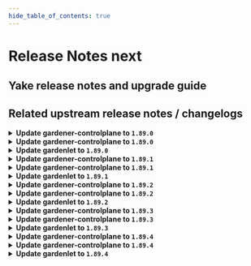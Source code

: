 ```yaml
---
hide_table_of_contents: true
---
```


# Release Notes next

## Yake release notes and upgrade guide

## Related upstream release notes / changelogs


<details>
<summary><b>Update gardener-controlplane to <code>1.89.0</code></b></summary>

# [gardener/gardener-metrics-exporter]

## ⚠️ Breaking Changes

- `[OPERATOR]` Change OCI Image Registry from GCR (`eu.gcr.io/gardener-project`) to Artifact-Registry (`europe-docker.pkg.dev/gardener-project/releases`). Users should update their references.  
   by @ccwienk [gardener/gardener-metrics-exporter#92]
## 🐛 Bug Fixes

- `[OPERATOR]` Helm chart upgrades no longer fail due to the immutable `Deployment.spec.selector` field. In order to upgrade to this version, the `gardener-metrics-exporter` Deployment needs to be deleted first. by @timebertt [gardener/gardener-metrics-exporter#94]
## 🏃 Others

- `[OPERATOR]` Upgrade go to 1.22, update base image to distroless based on Debian 12, and exchange the linter. by @rickardsjp [gardener/gardener-metrics-exporter#97]
- `[OPERATOR]` Upgrade dependencies  
  Upgrade golang to 1.22 by @rickardsjp [gardener/gardener-metrics-exporter#96]
- `[OPERATOR]` Adds: garden_shoot_worker_node_max_total and garden_shoot_worker_node_min_total. Also gives insight into the worker type (for example for OpenStack the Flavor name). by @Sinscerly [gardener/gardener-metrics-exporter#95]
# [gardener/gardener]

## ⚠️ Breaking Changes

- `[DEVELOPER]` The util function `pkg/utils/gardener.ComputeShootProjectSecretName` has been renamed to `pkg/utils/gardener.ComputeShootProjectResourceName`. by @petersutter [#9123]
- `[DEPENDENCY]` There are several breaking changes in the `github.com/gardener/gardener/extensions/pkg/webhook` package:  
  - `EnsureNoStringWithPrefix`, `EnsureNoStringWithPrefixContains`, `EnsureNoEnvVarWithName`, `EnsureNoVolumeMountWithName`, `EnsureNoVolumeWithName`, `EnsureNoContainerWithName`, `EnsureNoPVCWithName` now delete all matching entries. Previously they were deleting only the first occurrence.  
  - `EnsureStringWithPrefix`, `EnsureStringWithPrefixContains` now act on all prefix matches.  
  - `StringIndex` is removed. instead, use `slices.Index`. by @Kostov6 [#9007]
- `[OPERATOR]` The `UseGardenerNodeAgent` feature gate has been promoted to beta and is now turned on by default.  by @rfranzke [#9161]
## 📰 Noteworthy

- `[USER]` The shoot cluster CA bundle is now stored in a `ConfigMap` in the project namespace of the garden cluster, in addition to storing it in a `Secret`. This `ConfigMap` shares the same name as the pre-existing `Secret`, which is `<shoot-name>.ca-cluster`. The `Secret` will be removed in a future Gardener release. Therefore, if your tooling relies on this `Secret`, you should update it to fetch the `ConfigMap` instead. by @petersutter [#9123]
- `[USER]` It is now possible to skip a minor Kubernetes version for worker pool Kubernetes version upgrades as long as the version remains equal to or less than the control plane version. by @shafeeqes [#9185]
- `[OPERATOR]` A new field `.spec.runtimeCluster.ingress.domains` was added to the `Garden` API. This field allows to use multiple ingress domains for components of the runtime cluster. All domains are assumed to be wildcard domains. Earlier, the API only accepted one domain name via `.spec.runtimeCluster.ingress.domain`.  
  ⚠️ With this change `.spec.runtimeCluster.ingress.domain` is deprecated and will be removed in the next release. Please update your `Garden` resource to the new `.spec.runtimeCluster.ingress.domains` field by removing the existing domain configuration from `ingress.domain` and add it as the first entry of `ingress.domains`. by @ScheererJ [#9038]
## ✨ New Features

- `[OPERATOR]` `gardener-resource-manager` now considers the health and the progressing status for `Prometheus` and `Alertmanager` resources managed via `ManagedResource`s. by @rfranzke [#9163]
- `[DEVELOPER]` It is now possible to provide configuration for the cache Prometheus running in seed clusters' `garden` namespaces. Read all about it [here](https://github.com/gardener/gardener/tree/master/docs/extensions/logging-and-monitoring.md#cache-prometheus). by @rfranzke [#9128]
- `[DEVELOPER]` It is now possible to provide configuration for the seed Prometheus running in seed clusters' `garden` namespaces. Read all about it [here](https://github.com/gardener/gardener/tree/master/docs/extensions/logging-and-monitoring.md#seed-prometheus). by @rfranzke [#9180]
- `[DEVELOPER]` The `WaitUntilObjectReadyWithHealthFunction` function was enhanced to log the object's kind. by @timuthy [#9177]
## 🏃 Others

- `[DEVELOPER]` An issue with the `FallbackClient` was resolved. If used in external projects, the client threw scheme related errors belonging to GVKs that are not registered in the `GardenScheme`.  by @timuthy [#9177]
- `[OPERATOR]` Add Prometheus alert for unhealthy seed node. by @adenitiu [#9127]
- `[OPERATOR]` Istio is now used as the single entry point on seed clusters. The load balancer of nginx-ingress is removed and traffic goes through istio before being handled by nginx if necessary. by @ScheererJ [#9038]
- `[OPERATOR]` Add condition type `ObservabilityComponentsHealthy` for extension health check, it will allow extensions to register with this type.  by @Sallyan [#9092]
- `[OPERATOR]` Multiple ingress domains in `.spec.runtimeCluster.ingress.domains` can now overlap without triggering reconciliation issues. by @ScheererJ [#9183]
- `[OPERATOR]` Update configure-admission.sh for extensions using gardener certificate management for webhooks by @kon-angelo [#9168]
- `[OPERATOR]` The side car container of kube-apiserver for the HA VPN now have minimum memory resources that VPA will respect. by @ScheererJ [#9173]

## Docker Images
- admission-controller: `europe-docker.pkg.dev/gardener-project/releases/gardener/admission-controller:v1.89.0`
- apiserver: `europe-docker.pkg.dev/gardener-project/releases/gardener/apiserver:v1.89.0`
- controller-manager: `europe-docker.pkg.dev/gardener-project/releases/gardener/controller-manager:v1.89.0`
- gardenlet: `europe-docker.pkg.dev/gardener-project/releases/gardener/gardenlet:v1.89.0`
- node-agent: `europe-docker.pkg.dev/gardener-project/releases/gardener/node-agent:v1.89.0`
- operator: `europe-docker.pkg.dev/gardener-project/releases/gardener/operator:v1.89.0`
- resource-manager: `europe-docker.pkg.dev/gardener-project/releases/gardener/resource-manager:v1.89.0`
- scheduler: `europe-docker.pkg.dev/gardener-project/releases/gardener/scheduler:v1.89.0`


</details>

<details>
<summary><b>Update gardener-controlplane to <code>1.89.0</code></b></summary>

# [gardener/gardener-metrics-exporter]

## ⚠️ Breaking Changes

- `[OPERATOR]` Change OCI Image Registry from GCR (`eu.gcr.io/gardener-project`) to Artifact-Registry (`europe-docker.pkg.dev/gardener-project/releases`). Users should update their references.  
   by @ccwienk [gardener/gardener-metrics-exporter#92]
## 🐛 Bug Fixes

- `[OPERATOR]` Helm chart upgrades no longer fail due to the immutable `Deployment.spec.selector` field. In order to upgrade to this version, the `gardener-metrics-exporter` Deployment needs to be deleted first. by @timebertt [gardener/gardener-metrics-exporter#94]
## 🏃 Others

- `[OPERATOR]` Upgrade go to 1.22, update base image to distroless based on Debian 12, and exchange the linter. by @rickardsjp [gardener/gardener-metrics-exporter#97]
- `[OPERATOR]` Upgrade dependencies  
  Upgrade golang to 1.22 by @rickardsjp [gardener/gardener-metrics-exporter#96]
- `[OPERATOR]` Adds: garden_shoot_worker_node_max_total and garden_shoot_worker_node_min_total. Also gives insight into the worker type (for example for OpenStack the Flavor name). by @Sinscerly [gardener/gardener-metrics-exporter#95]
# [gardener/gardener]

## ⚠️ Breaking Changes

- `[DEVELOPER]` The util function `pkg/utils/gardener.ComputeShootProjectSecretName` has been renamed to `pkg/utils/gardener.ComputeShootProjectResourceName`. by @petersutter [#9123]
- `[DEPENDENCY]` There are several breaking changes in the `github.com/gardener/gardener/extensions/pkg/webhook` package:  
  - `EnsureNoStringWithPrefix`, `EnsureNoStringWithPrefixContains`, `EnsureNoEnvVarWithName`, `EnsureNoVolumeMountWithName`, `EnsureNoVolumeWithName`, `EnsureNoContainerWithName`, `EnsureNoPVCWithName` now delete all matching entries. Previously they were deleting only the first occurrence.  
  - `EnsureStringWithPrefix`, `EnsureStringWithPrefixContains` now act on all prefix matches.  
  - `StringIndex` is removed. instead, use `slices.Index`. by @Kostov6 [#9007]
- `[OPERATOR]` The `UseGardenerNodeAgent` feature gate has been promoted to beta and is now turned on by default.  by @rfranzke [#9161]
## 📰 Noteworthy

- `[USER]` The shoot cluster CA bundle is now stored in a `ConfigMap` in the project namespace of the garden cluster, in addition to storing it in a `Secret`. This `ConfigMap` shares the same name as the pre-existing `Secret`, which is `<shoot-name>.ca-cluster`. The `Secret` will be removed in a future Gardener release. Therefore, if your tooling relies on this `Secret`, you should update it to fetch the `ConfigMap` instead. by @petersutter [#9123]
- `[USER]` It is now possible to skip a minor Kubernetes version for worker pool Kubernetes version upgrades as long as the version remains equal to or less than the control plane version. by @shafeeqes [#9185]
- `[OPERATOR]` A new field `.spec.runtimeCluster.ingress.domains` was added to the `Garden` API. This field allows to use multiple ingress domains for components of the runtime cluster. All domains are assumed to be wildcard domains. Earlier, the API only accepted one domain name via `.spec.runtimeCluster.ingress.domain`.  
  ⚠️ With this change `.spec.runtimeCluster.ingress.domain` is deprecated and will be removed in the next release. Please update your `Garden` resource to the new `.spec.runtimeCluster.ingress.domains` field by removing the existing domain configuration from `ingress.domain` and add it as the first entry of `ingress.domains`. by @ScheererJ [#9038]
## ✨ New Features

- `[OPERATOR]` `gardener-resource-manager` now considers the health and the progressing status for `Prometheus` and `Alertmanager` resources managed via `ManagedResource`s. by @rfranzke [#9163]
- `[DEVELOPER]` It is now possible to provide configuration for the cache Prometheus running in seed clusters' `garden` namespaces. Read all about it [here](https://github.com/gardener/gardener/tree/master/docs/extensions/logging-and-monitoring.md#cache-prometheus). by @rfranzke [#9128]
- `[DEVELOPER]` It is now possible to provide configuration for the seed Prometheus running in seed clusters' `garden` namespaces. Read all about it [here](https://github.com/gardener/gardener/tree/master/docs/extensions/logging-and-monitoring.md#seed-prometheus). by @rfranzke [#9180]
- `[DEVELOPER]` The `WaitUntilObjectReadyWithHealthFunction` function was enhanced to log the object's kind. by @timuthy [#9177]
## 🏃 Others

- `[DEVELOPER]` An issue with the `FallbackClient` was resolved. If used in external projects, the client threw scheme related errors belonging to GVKs that are not registered in the `GardenScheme`.  by @timuthy [#9177]
- `[OPERATOR]` Add Prometheus alert for unhealthy seed node. by @adenitiu [#9127]
- `[OPERATOR]` Istio is now used as the single entry point on seed clusters. The load balancer of nginx-ingress is removed and traffic goes through istio before being handled by nginx if necessary. by @ScheererJ [#9038]
- `[OPERATOR]` Add condition type `ObservabilityComponentsHealthy` for extension health check, it will allow extensions to register with this type.  by @Sallyan [#9092]
- `[OPERATOR]` Multiple ingress domains in `.spec.runtimeCluster.ingress.domains` can now overlap without triggering reconciliation issues. by @ScheererJ [#9183]
- `[OPERATOR]` Update configure-admission.sh for extensions using gardener certificate management for webhooks by @kon-angelo [#9168]
- `[OPERATOR]` The side car container of kube-apiserver for the HA VPN now have minimum memory resources that VPA will respect. by @ScheererJ [#9173]

## Docker Images
- admission-controller: `europe-docker.pkg.dev/gardener-project/releases/gardener/admission-controller:v1.89.0`
- apiserver: `europe-docker.pkg.dev/gardener-project/releases/gardener/apiserver:v1.89.0`
- controller-manager: `europe-docker.pkg.dev/gardener-project/releases/gardener/controller-manager:v1.89.0`
- gardenlet: `europe-docker.pkg.dev/gardener-project/releases/gardener/gardenlet:v1.89.0`
- node-agent: `europe-docker.pkg.dev/gardener-project/releases/gardener/node-agent:v1.89.0`
- operator: `europe-docker.pkg.dev/gardener-project/releases/gardener/operator:v1.89.0`
- resource-manager: `europe-docker.pkg.dev/gardener-project/releases/gardener/resource-manager:v1.89.0`
- scheduler: `europe-docker.pkg.dev/gardener-project/releases/gardener/scheduler:v1.89.0`


</details>

<details>
<summary><b>Update gardenlet to <code>1.89.0</code></b></summary>

# [gardener/gardener-metrics-exporter]

## ⚠️ Breaking Changes

- `[OPERATOR]` Change OCI Image Registry from GCR (`eu.gcr.io/gardener-project`) to Artifact-Registry (`europe-docker.pkg.dev/gardener-project/releases`). Users should update their references.  
   by @ccwienk [gardener/gardener-metrics-exporter#92]
## 🐛 Bug Fixes

- `[OPERATOR]` Helm chart upgrades no longer fail due to the immutable `Deployment.spec.selector` field. In order to upgrade to this version, the `gardener-metrics-exporter` Deployment needs to be deleted first. by @timebertt [gardener/gardener-metrics-exporter#94]
## 🏃 Others

- `[OPERATOR]` Upgrade go to 1.22, update base image to distroless based on Debian 12, and exchange the linter. by @rickardsjp [gardener/gardener-metrics-exporter#97]
- `[OPERATOR]` Upgrade dependencies  
  Upgrade golang to 1.22 by @rickardsjp [gardener/gardener-metrics-exporter#96]
- `[OPERATOR]` Adds: garden_shoot_worker_node_max_total and garden_shoot_worker_node_min_total. Also gives insight into the worker type (for example for OpenStack the Flavor name). by @Sinscerly [gardener/gardener-metrics-exporter#95]
# [gardener/gardener]

## ⚠️ Breaking Changes

- `[DEVELOPER]` The util function `pkg/utils/gardener.ComputeShootProjectSecretName` has been renamed to `pkg/utils/gardener.ComputeShootProjectResourceName`. by @petersutter [#9123]
- `[DEPENDENCY]` There are several breaking changes in the `github.com/gardener/gardener/extensions/pkg/webhook` package:  
  - `EnsureNoStringWithPrefix`, `EnsureNoStringWithPrefixContains`, `EnsureNoEnvVarWithName`, `EnsureNoVolumeMountWithName`, `EnsureNoVolumeWithName`, `EnsureNoContainerWithName`, `EnsureNoPVCWithName` now delete all matching entries. Previously they were deleting only the first occurrence.  
  - `EnsureStringWithPrefix`, `EnsureStringWithPrefixContains` now act on all prefix matches.  
  - `StringIndex` is removed. instead, use `slices.Index`. by @Kostov6 [#9007]
- `[OPERATOR]` The `UseGardenerNodeAgent` feature gate has been promoted to beta and is now turned on by default.  by @rfranzke [#9161]
## 📰 Noteworthy

- `[USER]` The shoot cluster CA bundle is now stored in a `ConfigMap` in the project namespace of the garden cluster, in addition to storing it in a `Secret`. This `ConfigMap` shares the same name as the pre-existing `Secret`, which is `<shoot-name>.ca-cluster`. The `Secret` will be removed in a future Gardener release. Therefore, if your tooling relies on this `Secret`, you should update it to fetch the `ConfigMap` instead. by @petersutter [#9123]
- `[USER]` It is now possible to skip a minor Kubernetes version for worker pool Kubernetes version upgrades as long as the version remains equal to or less than the control plane version. by @shafeeqes [#9185]
- `[OPERATOR]` A new field `.spec.runtimeCluster.ingress.domains` was added to the `Garden` API. This field allows to use multiple ingress domains for components of the runtime cluster. All domains are assumed to be wildcard domains. Earlier, the API only accepted one domain name via `.spec.runtimeCluster.ingress.domain`.  
  ⚠️ With this change `.spec.runtimeCluster.ingress.domain` is deprecated and will be removed in the next release. Please update your `Garden` resource to the new `.spec.runtimeCluster.ingress.domains` field by removing the existing domain configuration from `ingress.domain` and add it as the first entry of `ingress.domains`. by @ScheererJ [#9038]
## ✨ New Features

- `[OPERATOR]` `gardener-resource-manager` now considers the health and the progressing status for `Prometheus` and `Alertmanager` resources managed via `ManagedResource`s. by @rfranzke [#9163]
- `[DEVELOPER]` It is now possible to provide configuration for the cache Prometheus running in seed clusters' `garden` namespaces. Read all about it [here](https://github.com/gardener/gardener/tree/master/docs/extensions/logging-and-monitoring.md#cache-prometheus). by @rfranzke [#9128]
- `[DEVELOPER]` It is now possible to provide configuration for the seed Prometheus running in seed clusters' `garden` namespaces. Read all about it [here](https://github.com/gardener/gardener/tree/master/docs/extensions/logging-and-monitoring.md#seed-prometheus). by @rfranzke [#9180]
- `[DEVELOPER]` The `WaitUntilObjectReadyWithHealthFunction` function was enhanced to log the object's kind. by @timuthy [#9177]
## 🏃 Others

- `[DEVELOPER]` An issue with the `FallbackClient` was resolved. If used in external projects, the client threw scheme related errors belonging to GVKs that are not registered in the `GardenScheme`.  by @timuthy [#9177]
- `[OPERATOR]` Add Prometheus alert for unhealthy seed node. by @adenitiu [#9127]
- `[OPERATOR]` Istio is now used as the single entry point on seed clusters. The load balancer of nginx-ingress is removed and traffic goes through istio before being handled by nginx if necessary. by @ScheererJ [#9038]
- `[OPERATOR]` Add condition type `ObservabilityComponentsHealthy` for extension health check, it will allow extensions to register with this type.  by @Sallyan [#9092]
- `[OPERATOR]` Multiple ingress domains in `.spec.runtimeCluster.ingress.domains` can now overlap without triggering reconciliation issues. by @ScheererJ [#9183]
- `[OPERATOR]` Update configure-admission.sh for extensions using gardener certificate management for webhooks by @kon-angelo [#9168]
- `[OPERATOR]` The side car container of kube-apiserver for the HA VPN now have minimum memory resources that VPA will respect. by @ScheererJ [#9173]

## Docker Images
- admission-controller: `europe-docker.pkg.dev/gardener-project/releases/gardener/admission-controller:v1.89.0`
- apiserver: `europe-docker.pkg.dev/gardener-project/releases/gardener/apiserver:v1.89.0`
- controller-manager: `europe-docker.pkg.dev/gardener-project/releases/gardener/controller-manager:v1.89.0`
- gardenlet: `europe-docker.pkg.dev/gardener-project/releases/gardener/gardenlet:v1.89.0`
- node-agent: `europe-docker.pkg.dev/gardener-project/releases/gardener/node-agent:v1.89.0`
- operator: `europe-docker.pkg.dev/gardener-project/releases/gardener/operator:v1.89.0`
- resource-manager: `europe-docker.pkg.dev/gardener-project/releases/gardener/resource-manager:v1.89.0`
- scheduler: `europe-docker.pkg.dev/gardener-project/releases/gardener/scheduler:v1.89.0`


</details>

<details>
<summary><b>Update gardener-controlplane to <code>1.89.1</code></b></summary>

# [gardener/gardener]

## 🏃 Others

- `[OPERATOR]` Bump alpine to 3.19.1 by @ary1992 [#9316]
- `[OPERATOR]` `gardener-node-agent` now terminates itself (leading to a restart of its `systemd` unit) in case it determines that the hostname of its node has changed. by @rfranzke [#9286]

## Docker Images
- admission-controller: `europe-docker.pkg.dev/gardener-project/releases/gardener/admission-controller:v1.89.1`
- apiserver: `europe-docker.pkg.dev/gardener-project/releases/gardener/apiserver:v1.89.1`
- controller-manager: `europe-docker.pkg.dev/gardener-project/releases/gardener/controller-manager:v1.89.1`
- gardenlet: `europe-docker.pkg.dev/gardener-project/releases/gardener/gardenlet:v1.89.1`
- node-agent: `europe-docker.pkg.dev/gardener-project/releases/gardener/node-agent:v1.89.1`
- operator: `europe-docker.pkg.dev/gardener-project/releases/gardener/operator:v1.89.1`
- resource-manager: `europe-docker.pkg.dev/gardener-project/releases/gardener/resource-manager:v1.89.1`
- scheduler: `europe-docker.pkg.dev/gardener-project/releases/gardener/scheduler:v1.89.1`


</details>

<details>
<summary><b>Update gardener-controlplane to <code>1.89.1</code></b></summary>

# [gardener/gardener]

## 🏃 Others

- `[OPERATOR]` Bump alpine to 3.19.1 by @ary1992 [#9316]
- `[OPERATOR]` `gardener-node-agent` now terminates itself (leading to a restart of its `systemd` unit) in case it determines that the hostname of its node has changed. by @rfranzke [#9286]

## Docker Images
- admission-controller: `europe-docker.pkg.dev/gardener-project/releases/gardener/admission-controller:v1.89.1`
- apiserver: `europe-docker.pkg.dev/gardener-project/releases/gardener/apiserver:v1.89.1`
- controller-manager: `europe-docker.pkg.dev/gardener-project/releases/gardener/controller-manager:v1.89.1`
- gardenlet: `europe-docker.pkg.dev/gardener-project/releases/gardener/gardenlet:v1.89.1`
- node-agent: `europe-docker.pkg.dev/gardener-project/releases/gardener/node-agent:v1.89.1`
- operator: `europe-docker.pkg.dev/gardener-project/releases/gardener/operator:v1.89.1`
- resource-manager: `europe-docker.pkg.dev/gardener-project/releases/gardener/resource-manager:v1.89.1`
- scheduler: `europe-docker.pkg.dev/gardener-project/releases/gardener/scheduler:v1.89.1`


</details>

<details>
<summary><b>Update gardenlet to <code>1.89.1</code></b></summary>

# [gardener/gardener]

## 🏃 Others

- `[OPERATOR]` Bump alpine to 3.19.1 by @ary1992 [#9316]
- `[OPERATOR]` `gardener-node-agent` now terminates itself (leading to a restart of its `systemd` unit) in case it determines that the hostname of its node has changed. by @rfranzke [#9286]

## Docker Images
- admission-controller: `europe-docker.pkg.dev/gardener-project/releases/gardener/admission-controller:v1.89.1`
- apiserver: `europe-docker.pkg.dev/gardener-project/releases/gardener/apiserver:v1.89.1`
- controller-manager: `europe-docker.pkg.dev/gardener-project/releases/gardener/controller-manager:v1.89.1`
- gardenlet: `europe-docker.pkg.dev/gardener-project/releases/gardener/gardenlet:v1.89.1`
- node-agent: `europe-docker.pkg.dev/gardener-project/releases/gardener/node-agent:v1.89.1`
- operator: `europe-docker.pkg.dev/gardener-project/releases/gardener/operator:v1.89.1`
- resource-manager: `europe-docker.pkg.dev/gardener-project/releases/gardener/resource-manager:v1.89.1`
- scheduler: `europe-docker.pkg.dev/gardener-project/releases/gardener/scheduler:v1.89.1`


</details>

<details>
<summary><b>Update gardener-controlplane to <code>1.89.2</code></b></summary>

# [gardener/gardener]

## 🐛 Bug Fixes

- `[OPERATOR]` An issue causing the reconciliation of backupentries to be stuck when the extension fails to populate the status is now fixed. by @shafeeqes [#9371]
- `[USER]` An issue has been fixed which was causing scale-downs of `kube-controller-manager` and similar controllers due to prevented deletion of orphaned node `Lease`s. by @rfranzke [#9353]
- `[USER]` An issue has been fixed which caused `Shoot` reconciliation to get stuck because the API discovery used to generate the read-only `ClusterRole` for `shoots/viewerkubeconfig` subresource failed. by @rfranzke [#9362]
# [gardener/autoscaler]

## 🏃 Others

- `[OPERATOR]` Add logging for mcm cloud-provider methods for better traceability by @rishabh-11 [gardener/autoscaler#301]

## Docker Images
- admission-controller: `europe-docker.pkg.dev/gardener-project/releases/gardener/admission-controller:v1.89.2`
- apiserver: `europe-docker.pkg.dev/gardener-project/releases/gardener/apiserver:v1.89.2`
- controller-manager: `europe-docker.pkg.dev/gardener-project/releases/gardener/controller-manager:v1.89.2`
- gardenlet: `europe-docker.pkg.dev/gardener-project/releases/gardener/gardenlet:v1.89.2`
- node-agent: `europe-docker.pkg.dev/gardener-project/releases/gardener/node-agent:v1.89.2`
- operator: `europe-docker.pkg.dev/gardener-project/releases/gardener/operator:v1.89.2`
- resource-manager: `europe-docker.pkg.dev/gardener-project/releases/gardener/resource-manager:v1.89.2`
- scheduler: `europe-docker.pkg.dev/gardener-project/releases/gardener/scheduler:v1.89.2`


</details>

<details>
<summary><b>Update gardener-controlplane to <code>1.89.2</code></b></summary>

# [gardener/gardener]

## 🐛 Bug Fixes

- `[OPERATOR]` An issue causing the reconciliation of backupentries to be stuck when the extension fails to populate the status is now fixed. by @shafeeqes [#9371]
- `[USER]` An issue has been fixed which was causing scale-downs of `kube-controller-manager` and similar controllers due to prevented deletion of orphaned node `Lease`s. by @rfranzke [#9353]
- `[USER]` An issue has been fixed which caused `Shoot` reconciliation to get stuck because the API discovery used to generate the read-only `ClusterRole` for `shoots/viewerkubeconfig` subresource failed. by @rfranzke [#9362]
# [gardener/autoscaler]

## 🏃 Others

- `[OPERATOR]` Add logging for mcm cloud-provider methods for better traceability by @rishabh-11 [gardener/autoscaler#301]

## Docker Images
- admission-controller: `europe-docker.pkg.dev/gardener-project/releases/gardener/admission-controller:v1.89.2`
- apiserver: `europe-docker.pkg.dev/gardener-project/releases/gardener/apiserver:v1.89.2`
- controller-manager: `europe-docker.pkg.dev/gardener-project/releases/gardener/controller-manager:v1.89.2`
- gardenlet: `europe-docker.pkg.dev/gardener-project/releases/gardener/gardenlet:v1.89.2`
- node-agent: `europe-docker.pkg.dev/gardener-project/releases/gardener/node-agent:v1.89.2`
- operator: `europe-docker.pkg.dev/gardener-project/releases/gardener/operator:v1.89.2`
- resource-manager: `europe-docker.pkg.dev/gardener-project/releases/gardener/resource-manager:v1.89.2`
- scheduler: `europe-docker.pkg.dev/gardener-project/releases/gardener/scheduler:v1.89.2`


</details>

<details>
<summary><b>Update gardenlet to <code>1.89.2</code></b></summary>

# [gardener/gardener]

## 🐛 Bug Fixes

- `[OPERATOR]` An issue causing the reconciliation of backupentries to be stuck when the extension fails to populate the status is now fixed. by @shafeeqes [#9371]
- `[USER]` An issue has been fixed which was causing scale-downs of `kube-controller-manager` and similar controllers due to prevented deletion of orphaned node `Lease`s. by @rfranzke [#9353]
- `[USER]` An issue has been fixed which caused `Shoot` reconciliation to get stuck because the API discovery used to generate the read-only `ClusterRole` for `shoots/viewerkubeconfig` subresource failed. by @rfranzke [#9362]
# [gardener/autoscaler]

## 🏃 Others

- `[OPERATOR]` Add logging for mcm cloud-provider methods for better traceability by @rishabh-11 [gardener/autoscaler#301]

## Docker Images
- admission-controller: `europe-docker.pkg.dev/gardener-project/releases/gardener/admission-controller:v1.89.2`
- apiserver: `europe-docker.pkg.dev/gardener-project/releases/gardener/apiserver:v1.89.2`
- controller-manager: `europe-docker.pkg.dev/gardener-project/releases/gardener/controller-manager:v1.89.2`
- gardenlet: `europe-docker.pkg.dev/gardener-project/releases/gardener/gardenlet:v1.89.2`
- node-agent: `europe-docker.pkg.dev/gardener-project/releases/gardener/node-agent:v1.89.2`
- operator: `europe-docker.pkg.dev/gardener-project/releases/gardener/operator:v1.89.2`
- resource-manager: `europe-docker.pkg.dev/gardener-project/releases/gardener/resource-manager:v1.89.2`
- scheduler: `europe-docker.pkg.dev/gardener-project/releases/gardener/scheduler:v1.89.2`


</details>

<details>
<summary><b>Update gardener-controlplane to <code>1.89.3</code></b></summary>

# [gardener/gardener]

## 🐛 Bug Fixes

- `[OPERATOR]` A bug has been fixed which prevented pods from starting on clusters of at least `1.28` if they were using old `PersistentVolume`s created with the deprecated `failure-domain.beta.kubernetes.io/{zone,region}` labels. by @rfranzke [#9414]
- `[OPERATOR]` A configuration issue of the prometheus-operator managed alertmanager instances is fixed. by @istvanballok [#9419]

## Docker Images
- admission-controller: `europe-docker.pkg.dev/gardener-project/releases/gardener/admission-controller:v1.89.3`
- apiserver: `europe-docker.pkg.dev/gardener-project/releases/gardener/apiserver:v1.89.3`
- controller-manager: `europe-docker.pkg.dev/gardener-project/releases/gardener/controller-manager:v1.89.3`
- gardenlet: `europe-docker.pkg.dev/gardener-project/releases/gardener/gardenlet:v1.89.3`
- node-agent: `europe-docker.pkg.dev/gardener-project/releases/gardener/node-agent:v1.89.3`
- operator: `europe-docker.pkg.dev/gardener-project/releases/gardener/operator:v1.89.3`
- resource-manager: `europe-docker.pkg.dev/gardener-project/releases/gardener/resource-manager:v1.89.3`
- scheduler: `europe-docker.pkg.dev/gardener-project/releases/gardener/scheduler:v1.89.3`


</details>

<details>
<summary><b>Update gardener-controlplane to <code>1.89.3</code></b></summary>

# [gardener/gardener]

## 🐛 Bug Fixes

- `[OPERATOR]` A bug has been fixed which prevented pods from starting on clusters of at least `1.28` if they were using old `PersistentVolume`s created with the deprecated `failure-domain.beta.kubernetes.io/{zone,region}` labels. by @rfranzke [#9414]
- `[OPERATOR]` A configuration issue of the prometheus-operator managed alertmanager instances is fixed. by @istvanballok [#9419]

## Docker Images
- admission-controller: `europe-docker.pkg.dev/gardener-project/releases/gardener/admission-controller:v1.89.3`
- apiserver: `europe-docker.pkg.dev/gardener-project/releases/gardener/apiserver:v1.89.3`
- controller-manager: `europe-docker.pkg.dev/gardener-project/releases/gardener/controller-manager:v1.89.3`
- gardenlet: `europe-docker.pkg.dev/gardener-project/releases/gardener/gardenlet:v1.89.3`
- node-agent: `europe-docker.pkg.dev/gardener-project/releases/gardener/node-agent:v1.89.3`
- operator: `europe-docker.pkg.dev/gardener-project/releases/gardener/operator:v1.89.3`
- resource-manager: `europe-docker.pkg.dev/gardener-project/releases/gardener/resource-manager:v1.89.3`
- scheduler: `europe-docker.pkg.dev/gardener-project/releases/gardener/scheduler:v1.89.3`


</details>

<details>
<summary><b>Update gardenlet to <code>1.89.3</code></b></summary>

# [gardener/gardener]

## 🐛 Bug Fixes

- `[OPERATOR]` A bug has been fixed which prevented pods from starting on clusters of at least `1.28` if they were using old `PersistentVolume`s created with the deprecated `failure-domain.beta.kubernetes.io/{zone,region}` labels. by @rfranzke [#9414]
- `[OPERATOR]` A configuration issue of the prometheus-operator managed alertmanager instances is fixed. by @istvanballok [#9419]

## Docker Images
- admission-controller: `europe-docker.pkg.dev/gardener-project/releases/gardener/admission-controller:v1.89.3`
- apiserver: `europe-docker.pkg.dev/gardener-project/releases/gardener/apiserver:v1.89.3`
- controller-manager: `europe-docker.pkg.dev/gardener-project/releases/gardener/controller-manager:v1.89.3`
- gardenlet: `europe-docker.pkg.dev/gardener-project/releases/gardener/gardenlet:v1.89.3`
- node-agent: `europe-docker.pkg.dev/gardener-project/releases/gardener/node-agent:v1.89.3`
- operator: `europe-docker.pkg.dev/gardener-project/releases/gardener/operator:v1.89.3`
- resource-manager: `europe-docker.pkg.dev/gardener-project/releases/gardener/resource-manager:v1.89.3`
- scheduler: `europe-docker.pkg.dev/gardener-project/releases/gardener/scheduler:v1.89.3`


</details>

<details>
<summary><b>Update gardener-controlplane to <code>1.89.4</code></b></summary>

# [gardener/gardener]

## 🐛 Bug Fixes

- `[OPERATOR]` A bug has been fixed which caused `PersistentVolume`s without `.spec.nodeAffinity` to become unusable in case they still had the old, deprecated topology labels. by @rfranzke [#9544]

## Docker Images
- admission-controller: `europe-docker.pkg.dev/gardener-project/releases/gardener/admission-controller:v1.89.4`
- apiserver: `europe-docker.pkg.dev/gardener-project/releases/gardener/apiserver:v1.89.4`
- controller-manager: `europe-docker.pkg.dev/gardener-project/releases/gardener/controller-manager:v1.89.4`
- gardenlet: `europe-docker.pkg.dev/gardener-project/releases/gardener/gardenlet:v1.89.4`
- node-agent: `europe-docker.pkg.dev/gardener-project/releases/gardener/node-agent:v1.89.4`
- operator: `europe-docker.pkg.dev/gardener-project/releases/gardener/operator:v1.89.4`
- resource-manager: `europe-docker.pkg.dev/gardener-project/releases/gardener/resource-manager:v1.89.4`
- scheduler: `europe-docker.pkg.dev/gardener-project/releases/gardener/scheduler:v1.89.4`


</details>

<details>
<summary><b>Update gardener-controlplane to <code>1.89.4</code></b></summary>

# [gardener/gardener]

## 🐛 Bug Fixes

- `[OPERATOR]` A bug has been fixed which caused `PersistentVolume`s without `.spec.nodeAffinity` to become unusable in case they still had the old, deprecated topology labels. by @rfranzke [#9544]

## Docker Images
- admission-controller: `europe-docker.pkg.dev/gardener-project/releases/gardener/admission-controller:v1.89.4`
- apiserver: `europe-docker.pkg.dev/gardener-project/releases/gardener/apiserver:v1.89.4`
- controller-manager: `europe-docker.pkg.dev/gardener-project/releases/gardener/controller-manager:v1.89.4`
- gardenlet: `europe-docker.pkg.dev/gardener-project/releases/gardener/gardenlet:v1.89.4`
- node-agent: `europe-docker.pkg.dev/gardener-project/releases/gardener/node-agent:v1.89.4`
- operator: `europe-docker.pkg.dev/gardener-project/releases/gardener/operator:v1.89.4`
- resource-manager: `europe-docker.pkg.dev/gardener-project/releases/gardener/resource-manager:v1.89.4`
- scheduler: `europe-docker.pkg.dev/gardener-project/releases/gardener/scheduler:v1.89.4`


</details>

<details>
<summary><b>Update gardenlet to <code>1.89.4</code></b></summary>

# [gardener/gardener]

## 🐛 Bug Fixes

- `[OPERATOR]` A bug has been fixed which caused `PersistentVolume`s without `.spec.nodeAffinity` to become unusable in case they still had the old, deprecated topology labels. by @rfranzke [#9544]

## Docker Images
- admission-controller: `europe-docker.pkg.dev/gardener-project/releases/gardener/admission-controller:v1.89.4`
- apiserver: `europe-docker.pkg.dev/gardener-project/releases/gardener/apiserver:v1.89.4`
- controller-manager: `europe-docker.pkg.dev/gardener-project/releases/gardener/controller-manager:v1.89.4`
- gardenlet: `europe-docker.pkg.dev/gardener-project/releases/gardener/gardenlet:v1.89.4`
- node-agent: `europe-docker.pkg.dev/gardener-project/releases/gardener/node-agent:v1.89.4`
- operator: `europe-docker.pkg.dev/gardener-project/releases/gardener/operator:v1.89.4`
- resource-manager: `europe-docker.pkg.dev/gardener-project/releases/gardener/resource-manager:v1.89.4`
- scheduler: `europe-docker.pkg.dev/gardener-project/releases/gardener/scheduler:v1.89.4`


</details>
